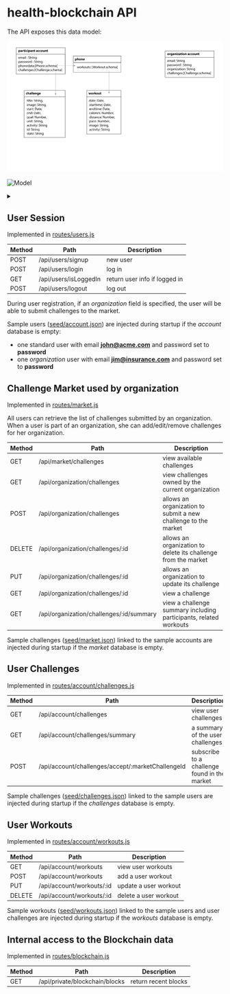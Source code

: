 # health-blockchain API

The API exposes this data model:

   ![data model](design/entity-relationship.png)

![Model](https://g.gravizo.com/source/data_model?https%3A%2F%2Fraw.githubusercontent.com%2FIBM-Bluemix%2Fhealth-blockchain%2Freact%2FAPI.md)
<details>
<summary></summary>
data_model
 /**
  *@opt inferrel
  *@opt collpackages java.util.*
  *@opt inferdep
  *@opt inferdepinpackage
  *@opt hide java.*
  *@opt all
  *@opt !constructors
  *@opt !operations
  *@hidden
  */
  class UMLOptions {
  }
  /**
   *@hidden
   */
  class UMLNoteOptions{}
  /**
   */
  class Account {
    String email;
    String password;
  }
  /**
   */
  class User extends Account {
    UserChallenge[] challenges;
    Workout[] workouts;
  }
  /**
   */
  class Organization extends Account {
    String organization;
    Challenge[] challenges;
  }
  /**
   */
  class Challenge {
    String title;
    String image;
    Date start;
    Date end;
    int goal;
    String unit;
    String activity;
    String description;
  }
  /**
  */
  class UserChallenge {
    Challenge challenge;
  }
  /**
   */
  class Workout {
    Challenge challenge;
    Date date;
    Date start;
    Date end;
    int calories;
    int distance;
    double pace;
    int heart;
    String activity;
  }
data_model
</details>

## User Session

Implemented in [routes/users.js](./routes/users.js)

| Method | Path | Description |
| ------ | ---- | ----------- |
| POST   | /api/users/signup | new user
| POST   | /api/users/login | log in
| GET    | /api/users/isLoggedIn | return user info if logged in
| POST   | /api/users/logout | log out

During user registration, if an *organization* field is specified, the user will be able to submit challenges to the market.

Sample users ([seed/account.json](./seed/account.json)) are injected during startup if the *account* database is empty:
* one standard user with email **john@acme.com** and password set to **password**
* one *organization* user with email **jim@insurance.com** and password set to **password**

## Challenge Market used by organization

Implemented in [routes/market.js](./routes/market.js)

All users can retrieve the list of challenges submitted by an organization. When a user is part of an organization, she can add/edit/remove challenges for her organization.

| Method | Path | Description |
| ------ | ---- | ----------- |
| GET    | /api/market/challenges | view available challenges
| GET    | /api/organization/challenges | view challenges owned by the current organization
| POST   | /api/organization/challenges | allows an organization to submit a new challenge to the market
| DELETE | /api/organization/challenges/:id | allows an organization to delete its challenge from the market
| PUT    | /api/organization/challenges/:id | allows an organization to update its challenge
| GET    | /api/organization/challenges/:id | view a challenge
| GET    | /api/organization/challenges/:id/summary | view a challenge summary including participants, related workouts

Sample challenges ([seed/market.json](./seed/market.json)) linked to the sample accounts are injected during startup if the *market* database is empty.

## User Challenges

Implemented in [routes/account/challenges.js](./routes/account/challenges.js)

| Method | Path | Description |
| ------ | ---- | ----------- |
| GET    | /api/account/challenges | view user challenges
| GET    | /api/account/challenges/summary | a summary of the user challenges
| POST   | /api/account/challenges/accept/:marketChallengeId | subscribe to a challenge found in the market

Sample challenges ([seed/challenges.json](./seed/challenges.json)) linked to the sample users are injected during startup if the *challenges* database is empty.

## User Workouts

Implemented in [routes/account/workouts.js](./routes/account/workouts.js)

| Method | Path | Description |
| ------ | ---- | ----------- |
| GET    | /api/account/workouts | view user workouts
| POST   | /api/account/workouts | add a user workout
| PUT    | /api/account/workouts/:id | update a user workout
| DELETE | /api/account/workouts/:id | delete a user workout

Sample workouts ([seed/workouts.json](./seed/workouts.json)) linked to the sample users and user challenges are injected during startup if the *workouts* database is empty.

## Internal access to the Blockchain data

Implemented in [routes/blockchain.js](./routes/blockchain.js)

| Method | Path | Description |
| ------ | ---- | ----------- |
| GET    | /api/private/blockchain/blocks | return recent blocks
